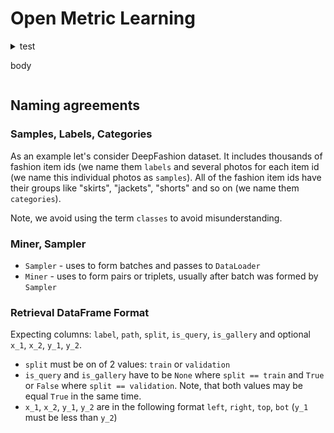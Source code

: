 # Open Metric Learning

<details>
<summary>test
<p>

body

</p>
</details>

## Naming agreements
### Samples, Labels, Categories

As an example let's consider DeepFashion dataset.
It includes thousands of fashion item ids (we name them `labels` and several photos for each item id
 (we name this individual photos as `samples`).
All of the fashion item ids have their groups like "skirts", "jackets", "shorts" and so on (we name them `categories`).

Note, we avoid using the term `classes` to avoid misunderstanding.


### Miner, Sampler
* `Sampler` - uses to form batches and passes to `DataLoader`
* `Miner` - uses to form pairs or triplets, usually after batch was formed by `Sampler`


### Retrieval DataFrame Format
Expecting columns: `label`, `path`, `split`, `is_query`, `is_gallery` and
optional `x_1`, `x_2`, `y_1`, `y_2`.

* `split` must be on of 2 values: `train` or `validation`
* `is_query` and `is_gallery` have to be `None` where `split == train` and `True`
or `False` where `split == validation`. Note, that both values may be equal `True` in
the same time.
* `x_1`, `x_2`, `y_1`, `y_2` are in the following format `left`, `right`, `top`, `bot` (`y_1` must be less than `y_2`)
